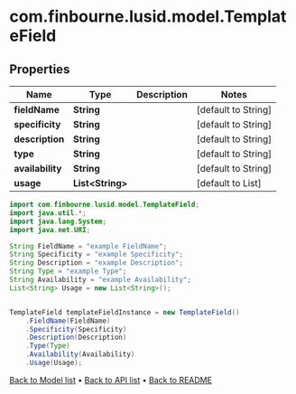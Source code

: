 # com.finbourne.lusid.model.TemplateField

## Properties

Name | Type | Description | Notes
------------ | ------------- | ------------- | -------------
**fieldName** | **String** |  | [default to String]
**specificity** | **String** |  | [default to String]
**description** | **String** |  | [default to String]
**type** | **String** |  | [default to String]
**availability** | **String** |  | [default to String]
**usage** | **List&lt;String&gt;** |  | [default to List<String>]

```java
import com.finbourne.lusid.model.TemplateField;
import java.util.*;
import java.lang.System;
import java.net.URI;

String FieldName = "example FieldName";
String Specificity = "example Specificity";
String Description = "example Description";
String Type = "example Type";
String Availability = "example Availability";
List<String> Usage = new List<String>();


TemplateField templateFieldInstance = new TemplateField()
    .FieldName(FieldName)
    .Specificity(Specificity)
    .Description(Description)
    .Type(Type)
    .Availability(Availability)
    .Usage(Usage);
```


[Back to Model list](../README.md#documentation-for-models) &#8226; [Back to API list](../README.md#documentation-for-api-endpoints) &#8226; [Back to README](../README.md)
